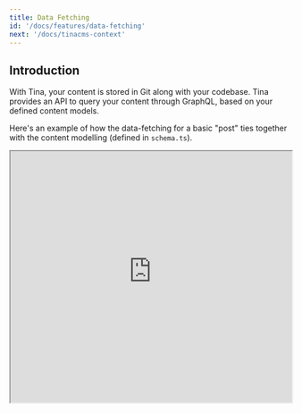```yaml
---
title: Data Fetching
id: '/docs/features/data-fetching'
next: '/docs/tinacms-context'
---
```


## Introduction

With Tina, your content is stored in Git along with your codebase. Tina provides an API to query your content through GraphQL, based on your defined content models.

Here's an example of how the data-fetching for a basic "post" ties together with the content modelling (defined in `schema.ts`).

<iframe width="100%" height="450px" src="https://tina-gql-playground.vercel.app/basic" />

Note that the `post` query is not built-in to Tina's API. This is an example of a query based on YOUR defined schema, (where you have a "post" collection defined).

> For more information on writing queries for your specific schema, check out our ["Using the GraphQL API"](/docs/graphql/overview/) docs.

## The Local Filesystem-based Content API

With Tina, your content is all stored in filesystem, within your site's repo. Using file-based content in a site can be limited, so Tina provides a CLI tool that gets run locally next to your site, which allows all of your content to make available through an expressive GraphQL API.

> We'll go over those details of running this CLI script later, but if you want to skip it, you can read about it [here](/docs/graphql/cli/).

## Querying Tina Content in NextJS

In NextJS, content is typically queried statically at build-time, or with SSR.
Tina provides a `staticRequest` helper function, which makes a request to your locally-running GraphQL server at build-time.

### Example: Fetching content through getStaticProps

```tsx
// pages/home.js
import { staticRequest } from 'tinacms'

const getStaticProps = async () => {
  const query = `
      query Post($relativePath: String!) {
        post(relativePath: $relativePath) {
          title
        }
      }
    `
  const variables = {
    relativePath: 'hello-world.md',
  }

  let data = {}
  try {
    data = await staticRequest({
      query,
      variables,
    })
  } catch {
    // swallow errors related to document creation
  }

  return {
    props: {
      query,
      variables,
      data,
      //myOtherProp: 'some-other-data',
    },
  }
}
```

### Example: Fetching content through getStaticPaths

You'll likely want to query the Tina data layer for [dynamic routes](https://nextjs.org/docs/basic-features/data-fetching/get-static-paths#getstaticpaths).

```js
export const getStaticPaths = async () => {
  const postsListData = await staticRequest({
    query: gql`
      query PostConnection {
        postConnection {
          edges {
            node {
              _sys {
                filename
              }
            }
          }
        }
      }
    `,
  })

  return {
    paths: postsListData.postConnection.edges.map(post => ({
      params: { filename: post.node._sys.filename },
    })),
  }
}
```

> Note: for now, TinaCMS only supports static data fetching, so you must use `getStaticProps` (and `getStaticPaths` for dynamic pages). We'll be opening up more capabilities (like SSR, and client-side data-fetching) in the near future!

### Do I need to use `staticRequest`?

Absolutely not. This is a helper function which emphasizes that static requests should only be made against your _local_ server. The `staticRequest` helper function makes the request against `http://localhost:4001`, which is where `@tinacms/cli` runs its GraphQL server. Feel free to use any HTTP client you'd like.

## Summary

- Tina provides a GraphQL API for querying your git-based content.
- The query used for your requests is based on your defined schema.
- Tina currently only supports static data-fetching (inside getStaticProps / getStaticPaths).
- The `staticRequest` helper function is provided to simplify making requests to the local GraphQL server.

